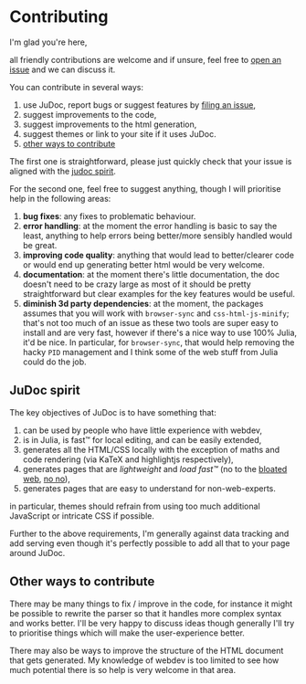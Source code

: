 # Contributing

I'm glad you're here,

all friendly contributions are welcome and if unsure, feel free to [open an issue](https://github.com/tlienart/JuDoc.jl/issues/new) and we can discuss it.

You can contribute in several ways:

1. use JuDoc, report bugs or suggest features by [filing an issue](https://github.com/tlienart/JuDoc.jl/issues/new),
1. suggest improvements to the code,
1. suggest improvements to the html generation,
1. suggest themes or link to your site if it uses JuDoc.
1. [other ways to contribute](#other-ways-to-contribute)

The first one is straightforward, please just quickly check that your issue is aligned with the [judoc spirit](#judoc-spirit).

For the second one, feel free to suggest anything, though I will prioritise help in the following areas:

1. **bug fixes**: any fixes to problematic behaviour.
1. **error handling**: at the moment the error handling is basic to say the least, anything to help errors being better/more sensibly handled would be great.
1. **improving code quality**: anything that would lead to better/clearer code or would end up generating better html would be very welcome.
1. **documentation**: at the moment there's little documentation, the doc doesn't need to be crazy large as most of it should be pretty straightforward but clear examples for the key features would be useful.
1. **diminish 3d party dependencies**: at the moment, the packages assumes that you will work with `browser-sync` and `css-html-js-minify`; that's not too much of an issue as these two tools are super easy to install and are very fast, however if there's a nice way to use 100% Julia, it'd be nice. In particular,  for `browser-sync`, that would help removing the hacky `PID` management and I think some of the web stuff from Julia could do the job.  

## JuDoc spirit

The key objectives of JuDoc is to have something that:

1. can be used by people who have little experience with webdev,
1. is in Julia, is fast™ for local editing, and can be easily extended,
1. generates all the HTML/CSS locally with the exception of maths and code rendering (via KaTeX and highlightjs respectively),
1. generates pages that are *lightweight* and *load fast™* (no to the [bloated web](https://pxlnv.com/blog/bullshit-web/), [no no](http://idlewords.com/talks/website_obesity.htm)),
1. generates pages that are easy to understand for non-web-experts.

in particular, themes should refrain from using too much additional JavaScript or intricate CSS if possible.

Further to the above requirements, I'm generally against data tracking and add serving even though it's perfectly possible to add all that to your page around JuDoc.

## Other ways to contribute

There may be many things to fix / improve in the code, for instance it might be possible to rewrite the parser so that it handles more complex syntax and works better.
I'll be very happy to discuss ideas though generally I'll try to prioritise things which will make the user-experience better.

There may also be ways to improve the structure of the HTML document that gets generated.
My knowledge of webdev is too limited to see how much potential there is so help is very welcome in that area.
